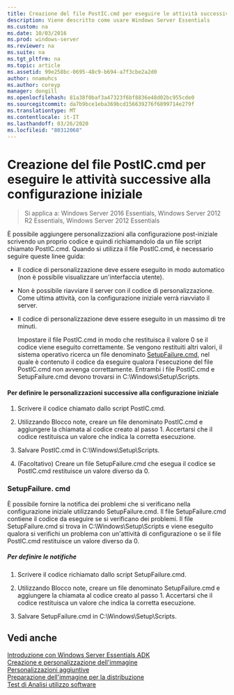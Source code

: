 ```yaml
---
title: Creazione del file PostIC.cmd per eseguire le attività successive alla configurazione iniziale
description: Viene descritto come usare Windows Server Essentials
ms.custom: na
ms.date: 10/03/2016
ms.prod: windows-server
ms.reviewer: na
ms.suite: na
ms.tgt_pltfrm: na
ms.topic: article
ms.assetid: 99e258bc-0695-48c9-b694-a7f3cbe2a2d0
author: nnamuhcs
ms.author: coreyp
manager: dongill
ms.openlocfilehash: 81a38f0baf3a47323f6bf8836e48d02bc955cde0
ms.sourcegitcommit: da7b9bce1eba369bcd156639276f6899714e279f
ms.translationtype: MT
ms.contentlocale: it-IT
ms.lasthandoff: 03/26/2020
ms.locfileid: "80312068"
---
```

# <a name="create-the-posticcmd-file-for-running-post-initial-configuration-tasks"></a>Creazione del file PostIC.cmd per eseguire le attività successive alla configurazione iniziale

>Si applica a: Windows Server 2016 Essentials, Windows Server 2012 R2 Essentials, Windows Server 2012 Essentials

È possibile aggiungere personalizzazioni alla configurazione post-iniziale scrivendo un proprio codice e quindi richiamandolo da un file script chiamato PostIC.cmd. Quando si utilizza il file PostIC.cmd, è necessario seguire queste linee guida:  
  
- Il codice di personalizzazione deve essere eseguito in modo automatico (non è possibile visualizzare un'interfaccia utente).  
  
- Non è possibile riavviare il server con il codice di personalizzazione. Come ultima attività, con la configurazione iniziale verrà riavviato il server.  
  
- Il codice di personalizzazione deve essere eseguito in un massimo di tre minuti.  
  
  Impostare il file PostIC.cmd in modo che restituisca il valore 0 se il codice viene eseguito correttamente. Se vengono restituiti altri valori, il sistema operativo ricerca un file denominato [SetupFailure.cmd](Create-the-PostIC.cmd-File-for-Running-Post-Initial-Configuration-Tasks.md#BKMK_SetupFailure), nel quale è contenuto il codice da eseguire qualora l'esecuzione del file PostIC.cmd non avvenga correttamente. Entrambi i file PostIC.cmd e SetupFailure.cmd devono trovarsi in C:\Windows\Setup\Scripts.  
  
#### <a name="to-define-post-initial-configuration-customizations"></a>Per definire le personalizzazioni successive alla configurazione iniziale  
  
1.  Scrivere il codice chiamato dallo script PostIC.cmd.  
  
2.  Utilizzando Blocco note, creare un file denominato PostIC.cmd e aggiungere la chiamata al codice creato al passo 1. Accertarsi che il codice restituisca un valore che indica la corretta esecuzione.  
  
3.  Salvare PostIC.cmd in C:\Windows\Setup\Scripts.  
  
4.  (Facoltativo) Creare un file SetupFailure.cmd che esegua il codice se PostIC.cmd restituisce un valore diverso da 0.  
  
###  <a name="setupfailurecmd"></a><a name="BKMK_SetupFailure"></a>SetupFailure. cmd  
 È possibile fornire la notifica dei problemi che si verificano nella configurazione iniziale utilizzando SetupFailure.cmd. Il file SetupFailure.cmd contiene il codice da eseguire se si verificano dei problemi. Il file SetupFailure.cmd si trova in C:\Windows\Setup\Scripts e viene eseguito qualora si verifichi un problema con un'attività di configurazione o se il file PostIC.cmd restituisce un valore diverso da 0.  
  
##### <a name="to-define-notifications"></a>Per definire le notifiche  
  
1.  Scrivere il codice richiamato dallo script SetupFailure.cmd.  
  
2.  Utilizzando Blocco note, creare un file denominato SetupFailure.cmd e aggiungere la chiamata al codice creato al passo 1. Accertarsi che il codice restituisca un valore che indica la corretta esecuzione.  
  
3.  Salvare SetupFailure.cmd in C:\Windows\Setup\Scripts.  
  
## <a name="see-also"></a>Vedi anche  
 [Introduzione con Windows Server Essentials ADK](Getting-Started-with-the-Windows-Server-Essentials-ADK.md)   
 [Creazione e personalizzazione dell'immagine](Creating-and-Customizing-the-Image.md)   
 [Personalizzazioni aggiuntive](Additional-Customizations.md)   
 [Preparazione dell'immagine per la distribuzione](Preparing-the-Image-for-Deployment.md)   
 [Test di Analisi utilizzo software](Testing-the-Customer-Experience.md)